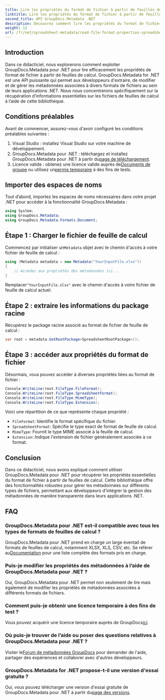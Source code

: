 ```yaml
---
title: Lire les propriétés du format de fichier à partir de feuilles de calcul dans .NET
linktitle: Lire les propriétés du format de fichier à partir de feuilles de calcul dans .NET
second_title: API GroupDocs.Metadata .NET
description: Découvrez comment lire les propriétés du format de fichier de feuille de calcul à l’aide de GroupDocs.Metadata pour .NET. Accédez au format de fichier, au type MIME et bien plus encore avec de simples appels API.
weight: 12
url: /fr/net/spreadsheet-metadata/read-file-format-properties-spreadsheets/
---
```

## Introduction
Dans ce didacticiel, nous explorerons comment exploiter GroupDocs.Metadata pour .NET pour lire efficacement les propriétés de format de fichier à partir de feuilles de calcul. GroupDocs.Metadata for .NET est une API puissante qui permet aux développeurs d'extraire, de modifier et de gérer les métadonnées associées à divers formats de fichiers au sein de leurs applications .NET. Nous nous concentrerons spécifiquement sur la récupération d’informations essentielles sur les fichiers de feuilles de calcul à l’aide de cette bibliothèque.
## Conditions préalables
Avant de commencer, assurez-vous d'avoir configuré les conditions préalables suivantes :
1. Visual Studio : installez Visual Studio sur votre machine de développement.
2.  GroupDocs.Metadata pour .NET : téléchargez et installez GroupDocs.Metadata pour .NET à partir du[page de téléchargement](https://releases.groupdocs.com/metadata/net/).
3.  Licence valide : obtenez une licence valide auprès de[Documents de groupe](https://purchase.groupdocs.com/buy) ou utilisez un[permis temporaire](https://purchase.groupdocs.com/temporary-license/) à des fins de tests.

## Importer des espaces de noms
Tout d’abord, importez les espaces de noms nécessaires dans votre projet .NET pour accéder à la fonctionnalité GroupDocs.Metadata :
```csharp
using System;
using GroupDocs.Metadata;
using GroupDocs.Metadata.Formats.Document;
```
## Étape 1 : Charger le fichier de feuille de calcul
 Commencez par initialiser un`Metadata` objet avec le chemin d'accès à votre fichier de feuille de calcul :
```csharp
using (Metadata metadata = new Metadata("YourInputFile.xlsx"))
{
    // Accédez aux propriétés des métadonnées ici...
}
```
 Remplacer`"YourInputFile.xlsx"` avec le chemin d'accès à votre fichier de feuille de calcul actuel.
## Étape 2 : extraire les informations du package racine
Récupérez le package racine associé au format de fichier de feuille de calcul :
```csharp
var root = metadata.GetRootPackage<SpreadsheetRootPackage>();
```
## Étape 3 : accéder aux propriétés du format de fichier
Désormais, vous pouvez accéder à diverses propriétés liées au format de fichier :
```csharp
Console.WriteLine(root.FileType.FileFormat);
Console.WriteLine(root.FileType.SpreadsheetFormat);
Console.WriteLine(root.FileType.MimeType);
Console.WriteLine(root.FileType.Extension);
```
Voici une répartition de ce que représente chaque propriété :
- `FileFormat`: Identifie le format spécifique du fichier.
- `SpreadsheetFormat`: Spécifie le type exact de format de feuille de calcul.
- `MimeType`: Fournit le type MIME associé à la feuille de calcul.
- `Extension`: Indique l'extension de fichier généralement associée à ce format.

## Conclusion
Dans ce didacticiel, nous avons expliqué comment utiliser GroupDocs.Metadata pour .NET pour récupérer les propriétés essentielles du format de fichier à partir de feuilles de calcul. Cette bibliothèque offre des fonctionnalités robustes pour gérer les métadonnées sur différents types de fichiers, permettant aux développeurs d'intégrer la gestion des métadonnées de manière transparente dans leurs applications .NET.

## FAQ
### GroupDocs.Metadata pour .NET est-il compatible avec tous les types de formats de feuilles de calcul ?
 GroupDocs.Metadata pour .NET prend en charge un large éventail de formats de feuilles de calcul, notamment XLSX, XLS, CSV, etc. Se référer au[Documentation](https://tutorials.groupdocs.com/metadata/net/) pour une liste complète des formats pris en charge.
### Puis-je modifier les propriétés des métadonnées à l’aide de GroupDocs.Metadata pour .NET ?
Oui, GroupDocs.Metadata pour .NET permet non seulement de lire mais également de modifier les propriétés de métadonnées associées à différents formats de fichiers.
### Comment puis-je obtenir une licence temporaire à des fins de test ?
 Vous pouvez acquérir une licence temporaire auprès de GroupDocs[ici](https://purchase.groupdocs.com/temporary-license/).
### Où puis-je trouver de l’aide ou poser des questions relatives à GroupDocs.Metadata pour .NET ?
 Visiter le[Forum de métadonnées GroupDocs](https://forum.groupdocs.com/c/metadata/14) pour demander de l'aide, partager des expériences et collaborer avec d'autres développeurs.
### GroupDocs.Metadata for .NET propose-t-il une version d'essai gratuite ?
 Oui, vous pouvez télécharger une version d'essai gratuite de GroupDocs.Metadata pour .NET à partir du[page des versions](https://releases.groupdocs.com/).